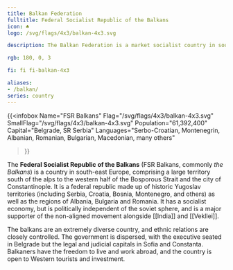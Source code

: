 ```yaml
---
title: Balkan Federation
fulltitle: Federal Socialist Republic of the Balkans
icon: ♣️
logo: /svg/flags/4x3/balkan-4x3.svg

description: The Balkan Federation is a market socialist country in southeastern Europe spanning the Adriatic and Black Seas.

rgb: 180, 0, 3

fi: fi fi-balkan-4x3

aliases:
- /balkan/
series: country
---
```

{{<infobox
     Name="FSR Balkans"
     Flag="/svg/flags/4x3/balkan-4x3.svg"
     SmallFlag="/svg/flags/4x3/balkan-4x3.svg"
     Population="61,392,400"
     Capital="Belgrade, SR Serbia"
     Languages="Serbo-Croatian, Montenegrin, Albanian, Romanian, Bulgarian, Macedonian, many others"
 >}}

The **<span class="fi fi-balkan-4x3"></span> Federal Socialist Republic of the Balkans** (FSR Balkans, commonly *the Balkans*) is a country in south-east Europe, comprising a large territory south of the alps to the western half of the Bosporous Strait and the city of Constantinople. It is a federal republic made up of historic Yugoslav territories (including Serbia, Croatia, Bosnia, Montenegro, and others) as well as the regions of Albania, Bulgaria and Romania. It has a socialist economy, but is politically independent of the soviet sphere, and is a major supporter of the non-aligned movement alongside [[India]] and [[Vekllei]].

The balkans are an extremely diverse country, and ethnic relations are closely controlled. The government is dispersed, with the executive seated in Belgrade but the legal and judicial capitals in Sofia and Constanta. Balkaners have the freedom to live and work abroad, and the country is open to Western tourists and investment.

